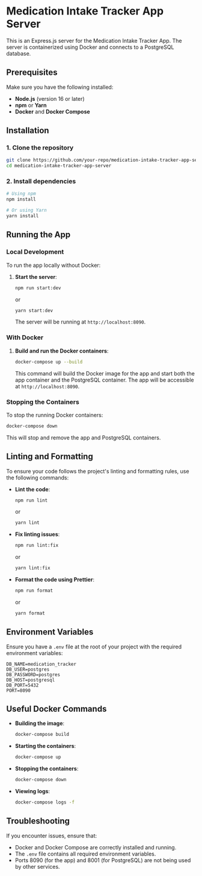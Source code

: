 # Medication Intake Tracker App Server

This is an Express.js server for the Medication Intake Tracker App. The server is containerized using Docker and connects to a PostgreSQL database.

## Prerequisites

Make sure you have the following installed:

- **Node.js** (version 16 or later)
- **npm** or **Yarn**
- **Docker** and **Docker Compose**

## Installation

### 1. Clone the repository

```sh
git clone https://github.com/your-repo/medication-intake-tracker-app-server.git
cd medication-intake-tracker-app-server
```

### 2. Install dependencies

```sh
# Using npm
npm install

# Or using Yarn
yarn install
```

## Running the App

### Local Development

To run the app locally without Docker:

1. **Start the server**:

   ```sh
   npm run start:dev
   ```

   or

   ```sh
   yarn start:dev
   ```

   The server will be running at `http://localhost:8090`.

### With Docker

1. **Build and run the Docker containers**:

   ```sh
   docker-compose up --build
   ```

   This command will build the Docker image for the app and start both the app container and the PostgreSQL container. The app will be accessible at `http://localhost:8090`.

### Stopping the Containers

To stop the running Docker containers:

```sh
docker-compose down
```

This will stop and remove the app and PostgreSQL containers.

## Linting and Formatting

To ensure your code follows the project's linting and formatting rules, use the following commands:

- **Lint the code**:

  ```sh
  npm run lint
  ```

  or

  ```sh
  yarn lint
  ```

- **Fix linting issues**:

  ```sh
  npm run lint:fix
  ```

  or

  ```sh
  yarn lint:fix
  ```

- **Format the code using Prettier**:

  ```sh
  npm run format
  ```

  or

  ```sh
  yarn format
  ```

## Environment Variables

Ensure you have a `.env` file at the root of your project with the required environment variables:

```env
DB_NAME=medication_tracker
DB_USER=postgres
DB_PASSWORD=postgres
DB_HOST=postgresql
DB_PORT=5432
PORT=8090
```

## Useful Docker Commands

- **Building the image**:

  ```sh
  docker-compose build
  ```

- **Starting the containers**:

  ```sh
  docker-compose up
  ```

- **Stopping the containers**:

  ```sh
  docker-compose down
  ```

- **Viewing logs**:

  ```sh
  docker-compose logs -f
  ```

## Troubleshooting

If you encounter issues, ensure that:

- Docker and Docker Compose are correctly installed and running.
- The `.env` file contains all required environment variables.
- Ports 8090 (for the app) and 8001 (for PostgreSQL) are not being used by other services.